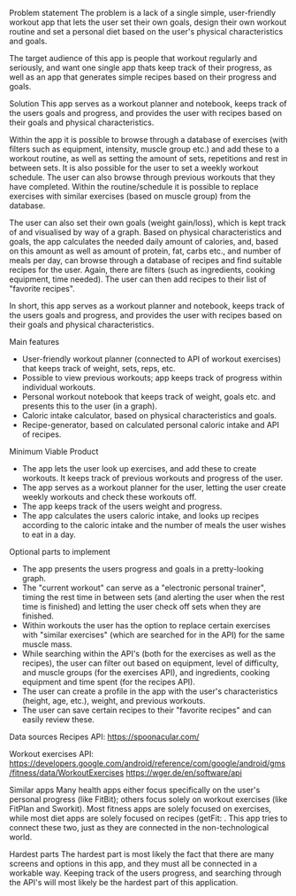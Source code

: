 Problem statement
The problem is a lack of a single simple, user-friendly workout app that lets the user set their own goals, design their own workout routine and set a personal diet based on the user's physical characteristics and goals. 

The target audience of this app is people that workout regularly and seriously, and want one single app thats keep track of their progress, as well as an app that generates simple recipes based on their progress and goals.


Solution
This app serves as a workout planner and notebook, keeps track of the users goals and progress, and provides the user with recipes based on their goals and physical characteristics.

Within the app it is possible to browse through a database of exercises (with filters such as equipment, intensity, muscle group etc.) and add these to a workout routine, as well as setting the amount of sets, repetitions and rest in between sets. It is also possible for the user to set a weekly workout schedule. The user can also browse through previous workouts that they have completed. Within the routine/schedule it is possible to replace exercises with similar exercises (based on muscle group) from the database.

The user can also set their own goals (weight gain/loss), which is kept track of and visualised by way of a graph. Based on physical characteristics and goals, the app calculates the needed daily amount of calories, and, based on this amount as well as amount of protein, fat, carbs etc., and number of meals per day, can browse through a database of recipes and find suitable recipes for the user. Again, there are filters (such as ingredients, cooking equipment, time needed). The user can then add recipes to their list of "favorite recipes". 

In short, this app serves as a workout planner and notebook, keeps track of the users goals and progress, and provides the user with recipes based on their goals and physical characteristics.


Main features
- User-friendly workout planner (connected to API of workout exercises) that keeps track of weight, sets, reps, etc.
- Possible to view previous workouts; app keeps track of progress within individual workouts.
- Personal workout notebook that keeps track of weight, goals etc. and presents this to the user (in a graph).
- Caloric intake calculator, based on physical characteristics and goals.
- Recipe-generator, based on calculated personal caloric intake and API of recipes.

Minimum Viable Product
- The app lets the user look up exercises, and add these to create workouts. It keeps track of previous workouts and progress of the user. 
- The app serves as a workout planner for the user, letting the user create weekly workouts and check these workouts off.
- The app keeps track of the users weight and progress.
- The app calculates the users caloric intake, and looks up recipes according to the caloric intake and the number of meals the user wishes to eat in a day. 


Optional parts to implement
- The app presents the users progress and goals in a pretty-looking graph. 
- The "current workout" can serve as a "electronic personal trainer", timing the rest time in between sets (and alerting the user when the rest time is finished) and letting the user check off sets when they are finished.
- Within workouts the user has the option to replace certain exercises with "similar exercises" (which are searched for in the API) for the same muscle mass.
- While searching within the API's (both for the exercises as well as the recipes), the user can filter out based on equipment, level of difficulty, and muscle groups (for the exercises API), and ingredients, cooking equipment and time spent (for the recipes API).
- The user can create a profile in the app with the user's characteristics (height, age, etc.), weight, and previous workouts.
- The user can save certain recipes to their "favorite recipes" and can easily review these.


Data sources
Recipes API:
https://spoonacular.com/

Workout exercises API:
https://developers.google.com/android/reference/com/google/android/gms/fitness/data/WorkoutExercises
https://wger.de/en/software/api

Similar apps
Many health apps either focus specifically on the user's personal progress (like FitBit); others focus solely on workout exercises (like FitPlan and Sworkit). Most fitness apps are solely focused on exercises, while most diet apps are solely focused on recipes (getFit: . This app tries to connect these two, just as they are connected in the non-technological world.

Hardest parts
The hardest part is most likely the fact that there are many screens and options in this app, and they must all be connected in a workable way. Keeping track of the users progress, and searching through the API's will most likely be the hardest part of this application.
